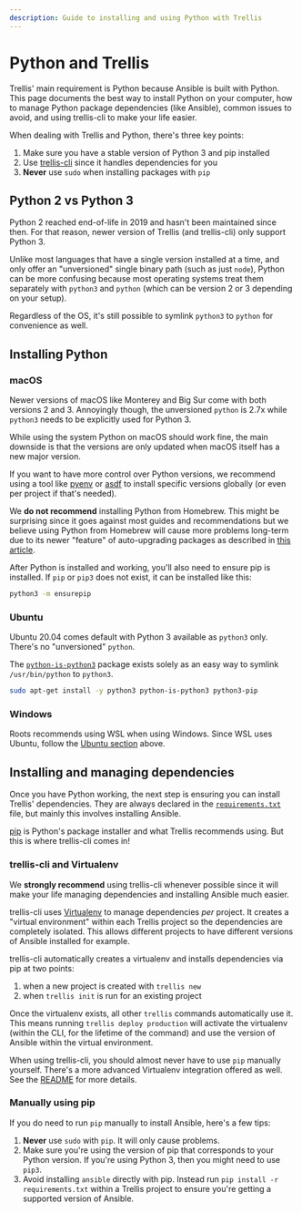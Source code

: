 ```yaml
---
description: Guide to installing and using Python with Trellis
---
```


# Python and Trellis

Trellis' main requirement is Python because Ansible is built with Python.
This page documents the best way to install Python on your computer, how to
manage Python package dependencies (like Ansible), common issues to avoid, and
using trellis-cli to make your life easier.

When dealing with Trellis and Python, there's three key points:

1. Make sure you have a stable version of Python 3 and pip installed
2. Use [trellis-cli](https://github.com/roots/trellis-cli) since it handles
   dependencies for you
3. **Never** use `sudo` when installing packages with `pip`

## Python 2 vs Python 3

Python 2 reached end-of-life in 2019 and hasn't been maintained since then. For
that reason, newer version of Trellis (and trellis-cli) only support Python 3.

Unlike most languages that have a single version installed at a time, and only
offer an "unversioned" single binary path (such as just `node`), Python can be
more confusing because most operating systems treat them separately with
`python3` and `python` (which can be version 2 or 3 depending on your setup).

Regardless of the OS, it's still possible to symlink `python3` to `python` for
convenience as well.

## Installing Python

### macOS

Newer versions of macOS like Monterey and Big Sur come with both versions 2 and
3. Annoyingly though, the unversioned `python` is 2.7x while `python3` needs to
be explicitly used for Python 3.

While using the system Python on macOS should work fine, the main downside is
that the versions are only updated when macOS itself has a new major version.

If you want to have more control over Python versions, we recommend using a tool
like [pyenv](https://github.com/pyenv/pyenv) or [asdf](https://github.com/danhper/asdf-python)
to install specific versions globally (or even per project if that's needed).

We **do not recommend** installing Python from Homebrew. This might be
surprising since it goes against most guides and recommendations but we believe
using Python from Homebrew will cause more problems long-term due to its newer 
"feature" of auto-upgrading packages as described in [this article](https://justinmayer.com/posts/homebrew-python-is-not-for-you/).

After Python is installed and working, you'll also need to ensure pip is installed. If `pip` or `pip3` does not exist, it can be installed like this:

```bash
python3 -m ensurepip
```

### Ubuntu

Ubuntu 20.04 comes default with Python 3 available as `python3`
only. There's no "unversioned" `python`.

The [`python-is-python3`](https://packages.ubuntu.com/focal/python-is-python3) package
exists solely as an easy way to symlink `/usr/bin/python` to `python3`.

```bash
sudo apt-get install -y python3 python-is-python3 python3-pip
```

### Windows

Roots recommends using WSL when using Windows. Since WSL uses Ubuntu, follow the [Ubuntu section](#ubuntu) above.

## Installing and managing dependencies

Once you have Python working, the next step is ensuring you can install Trellis'
dependencies. They are always declared in the
[`requirements.txt`](https://github.com/roots/trellis/blob/master/requirements.txt) file,
but mainly this involves installing Ansible.

[pip](https://pypi.org/project/pip/) is Python's package installer and what
Trellis recommends using. But this is where trellis-cli comes in!

### trellis-cli and Virtualenv
We **strongly recommend** using trellis-cli whenever possible since it will make
your life managing dependencies and installing Ansible much easier.

trellis-cli uses [Virtualenv](https://virtualenv.pypa.io) to manage dependencies _per_ project.
It creates a "virtual environment" within each Trellis project so the
dependencies are completely isolated. This allows different projects to have
different versions of Ansible installed for example.

trellis-cli automatically creates a virtualenv and installs dependencies via pip
at two points:

1. when a new project is created with `trellis new`
2. when `trellis init` is run for an existing project

Once the virtualenv exists, all other `trellis` commands automatically use it.
This means running `trellis deploy production` will activate the virtualenv
(within the CLI, for the lifetime of the command) and use the version of Ansible
within the virtual environment.

When using trellis-cli, you should almost never have to use `pip` manually
yourself. There's a more advanced Virtualenv integration offered as well. See
the [README](https://github.com/roots/trellis-cli#virtualenv) for more details.

### Manually using pip
If you do need to run `pip` manually to install Ansible, here's a few tips:

1. **Never** use `sudo` with `pip`. It will only cause problems.
2. Make sure you're using the version of pip that corresponds to your Python
   version. If you're using Python 3, then you might need to use `pip3`.
3. Avoid installing `ansible` directly with pip. Instead run `pip install -r requirements.txt` within a Trellis project to ensure you're getting a supported version of Ansible.
